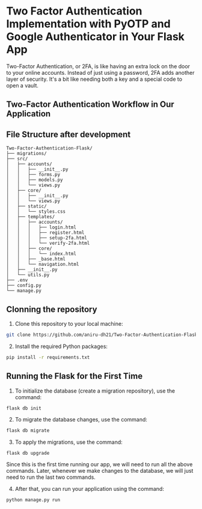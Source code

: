 # Two Factor Authentication Implementation with PyOTP and Google Authenticator in Your Flask App

Two-Factor Authentication, or 2FA, is like having an extra lock on the door to your online accounts. Instead of just using a password, 2FA adds another layer of security. It's a bit like needing both a key and a special code to open a vault.

## Two-Factor Authentication Workflow in Our Application

## File Structure after development

```
Two-Factor-Authentication-Flask/
├── migrations/
├── src/
│   ├── accounts/
│   │   ├── __init__.py
│   │   ├── forms.py
│   │   ├── models.py
│   │   └── views.py
│   ├── core/
│   │   ├── __init__.py
│   │   └── views.py
│   ├── static/
│   │   └── styles.css
│   ├── templates/
│   │   ├── accounts/
│   │   │   ├── login.html
│   │   │   ├── register.html
│   │   │   ├── setup-2fa.html
│   │   │   └── verify-2fa.html
│   │   ├── core/
│   │   │   └── index.html
│   │   ├── _base.html
│   │   └── navigation.html
│   ├── __init__.py
│   └── utils.py
├── .env
├── config.py
└── manage.py
```

## Clonning the repository 

1. Clone this repository to your local machine:

```bash
git clone https://github.com/aniru-dh21/Two-Factor-Authentication-Flask.git
```

2. Install the required Python packages:

```bash
pip install -r requirements.txt
```

## Running the Flask for the First Time

1. To initialize the database (create a migration repository), use the command:
```python
flask db init
```

2. To migrate the database changes, use the command:
```python
flask db migrate
```

3. To apply the migrations, use the command:
```
flask db upgrade
```

Since this is the first time running our app, we will need to run all the above commands. Later, whenever we make changes to the database, we will just need to run the last two commands. 

4. After that, you can run your application using the command:
```python
python manage.py run
```
